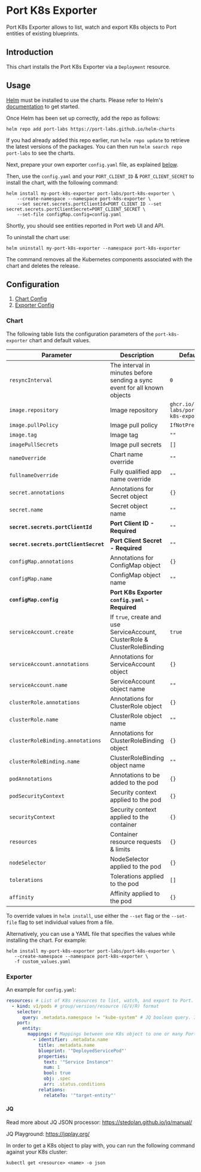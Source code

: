 # Port K8s Exporter

Port K8s Exporter allows to list, watch and export K8s objects to Port entities of existing blueprints.

## Introduction

This chart installs the Port K8s Exporter via a `Deployment` resource.

## Usage

[Helm](https://helm.sh) must be installed to use the charts.  Please refer to
Helm's [documentation](https://helm.sh/docs) to get started.

Once Helm has been set up correctly, add the repo as follows:

    helm repo add port-labs https://port-labs.github.io/helm-charts

If you had already added this repo earlier, run `helm repo update` to retrieve
the latest versions of the packages.  You can then run `helm search repo
port-labs` to see the charts.

Next, prepare your own exporter `config.yaml` file, as explained [below](#Exporter).

Then, use the `config.yaml` and your `PORT_CLIENT_ID` & `PORT_CLIENT_SECRET` to install the chart, with the following command:

    helm install my-port-k8s-exporter port-labs/port-k8s-exporter \
        --create-namespace --namespace port-k8s-exporter \
        --set secret.secrets.portClientId=PORT_CLIENT_ID --set secret.secrets.portClientSecret=PORT_CLIENT_SECRET \
        --set-file configMap.config=config.yaml

Shortly, you should see entities reported in Port web UI and API.

To uninstall the chart use:

    helm uninstall my-port-k8s-exporter --namespace port-k8s-exporter

The command removes all the Kubernetes components associated with the chart and deletes the release.

## Configuration

1. [Chart Config](#Chart)
2. [Exporter Config](#Exporter)

### Chart

The following table lists the configuration parameters of the `port-k8s-exporter` chart and default values.

| Parameter                             | Description                                                                | Default                               |
|---------------------------------------|----------------------------------------------------------------------------|---------------------------------------|
| `resyncInterval`                      | The interval in minutes before sending a sync event for all known objects  | `0`                                   |
| `image.repository`                    | Image repository                                                           | `ghcr.io/port-labs/port-k8s-exporter` |
| `image.pullPolicy`                    | Image pull policy                                                          | `IfNotPresent`                        |
| `image.tag`                           | Image tag                                                                  | `""`                                  |
| `imagePullSecrets`                    | Image pull secrets                                                         | `[]`                                  |
| `nameOverride`                        | Chart name override                                                        | `""`                                  |
| `fullnameOverride`                    | Fully qualified app name override                                          | `""`                                  |
| `secret.annotations`                  | Annotations for Secret object                                              | `{}`                                  |
| `secret.name`                         | Secret object name                                                         | `""`                                  |
| **`secret.secrets.portClientId`**     | **Port Client ID - Required**                                              | `""`                                  |
| **`secret.secrets.portClientSecret`** | **Port Client Secret - Required**                                          | `""`                                  |
| `configMap.annotations`               | Annotations for ConfigMap object                                           | `{}`                                  |
| `configMap.name`                      | ConfigMap object name                                                      | `""`                                  |
| **`configMap.config`**                | **Port K8s Exporter `config.yaml` - Required**                             |                                       |
| `serviceAccount.create`               | If `true`, create and use ServiceAccount, ClusterRole & ClusterRoleBinding | `true`                                |
| `serviceAccount.annotations`          | Annotations for ServiceAccount object                                      | `{}`                                  |
| `serviceAccount.name`                 | ServiceAccount object name                                                 | `""`                                  |
| `clusterRole.annotations`             | Annotations for ClusterRole object                                         | `{}`                                  |
| `clusterRole.name`                    | ClusterRole object name                                                    | `""`                                  |
| `clusterRoleBinding.annotations`      | Annotations for ClusterRoleBinding object                                  | `{}`                                  |
| `clusterRoleBinding.name`             | ClusterRoleBinding object name                                             | `""`                                  |
| `podAnnotations`                      | Annotations to be added to the pod                                         | `{}`                                  |
| `podSecurityContext`                  | Security context applied to the pod                                        | `{}`                                  |
| `securityContext`                     | Security context applied to the container                                  | `{}`                                  |
| `resources`                           | Container resource requests & limits                                       | `{}`                                  |
| `nodeSelector`                        | NodeSelector applied to the pod                                            | `{}`                                  |
| `tolerations`                         | Tolerations applied to the pod                                             | `[]`                                  |
| `affinity`                            | Affinity applied to the pod                                                | `{}`                                  |

To override values in `helm install`, use either the `--set` flag or the `--set-file` flag to set individual values from a file.

Alternatively, you can use a YAML file that specifies the values while installing the chart. For example:

    helm install my-port-k8s-exporter port-labs/port-k8s-exporter \
       --create-namespace --namespace port-k8s-exporter \
       -f custom_values.yaml

### Exporter

An example for `config.yaml`:

```yaml
resources: # List of K8s resources to list, watch, and export to Port.
  - kind: v1/pods # group/version/resource (G/V/R) format
    selector:
      query: .metadata.namespace != "kube-system" # JQ boolean query. If evaluated to false - skip syncing the object.
    port:
      entity:
        mappings: # Mappings between one K8s object to one or many Port Entities. Each value is a JQ query.
          - identifier: .metadata.name
            title: .metadata.name
            blueprint: '"DeployedServicePod"'
            properties:
              text: '"Service Instance"'
              num: 1
              bool: true
              obj: .spec
              arr: .status.conditions
            relations:
              relateTo: '"target-entity"'
```

#### JQ

Read more about JQ JSON processor: https://stedolan.github.io/jq/manual/

JQ Playground: https://jqplay.org/

In order to get a K8s object to play with, you can run the following command against your K8s cluster:

    kubectl get <resource> <name> -o json
